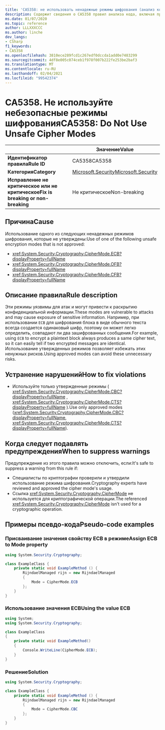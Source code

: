 ```yaml
---
title: 'CA5358: не использовать ненадежные режимы шифрования (анализ кода)'
description: Содержит сведения о CA5358 правил анализа кода, включая причины, способы устранения нарушений и время их подавления.
ms.date: 01/07/2020
ms.topic: reference
author: LLLXXXCCC
ms.author: linche
dev_langs:
- CSharp
f1_keywords:
- CA5358
ms.openlocfilehash: 3810ece289fcd1c267edf0dccda1add0e7483299
ms.sourcegitcommit: 4df8e005c074ceb1f978f007b222fe253be2baf3
ms.translationtype: MT
ms.contentlocale: ru-RU
ms.lasthandoff: 02/04/2021
ms.locfileid: "99542374"
---
```

# <a name="ca5358-do-not-use-unsafe-cipher-modes"></a><span data-ttu-id="dacf7-103">CA5358. Не используйте небезопасные режимы шифрования</span><span class="sxs-lookup"><span data-stu-id="dacf7-103">CA5358: Do Not Use Unsafe Cipher Modes</span></span>

| | <span data-ttu-id="dacf7-104">Значение</span><span class="sxs-lookup"><span data-stu-id="dacf7-104">Value</span></span> |
|-|-|
| <span data-ttu-id="dacf7-105">**Идентификатор правила**</span><span class="sxs-lookup"><span data-stu-id="dacf7-105">**Rule ID**</span></span> |<span data-ttu-id="dacf7-106">CA5358</span><span class="sxs-lookup"><span data-stu-id="dacf7-106">CA5358</span></span>|
| <span data-ttu-id="dacf7-107">**Категория**</span><span class="sxs-lookup"><span data-stu-id="dacf7-107">**Category**</span></span> |[<span data-ttu-id="dacf7-108">Microsoft.Security</span><span class="sxs-lookup"><span data-stu-id="dacf7-108">Microsoft.Security</span></span>](security-warnings.md)|
| <span data-ttu-id="dacf7-109">**Исправление не критическое или не критическое**</span><span class="sxs-lookup"><span data-stu-id="dacf7-109">**Fix is breaking or non-breaking**</span></span> |<span data-ttu-id="dacf7-110">Не критическое</span><span class="sxs-lookup"><span data-stu-id="dacf7-110">Non-breaking</span></span>|

## <a name="cause"></a><span data-ttu-id="dacf7-111">Причина</span><span class="sxs-lookup"><span data-stu-id="dacf7-111">Cause</span></span>

<span data-ttu-id="dacf7-112">Использование одного из следующих ненадежных режимов шифрования, которые не утверждены:</span><span class="sxs-lookup"><span data-stu-id="dacf7-112">Use of one of the following unsafe encryption modes that is not approved:</span></span>

- <xref:System.Security.Cryptography.CipherMode.ECB?displayProperty=fullName>
- <xref:System.Security.Cryptography.CipherMode.OFB?displayProperty=fullName>
- <xref:System.Security.Cryptography.CipherMode.CFB?displayProperty=fullName>

## <a name="rule-description"></a><span data-ttu-id="dacf7-113">Описание правила</span><span class="sxs-lookup"><span data-stu-id="dacf7-113">Rule description</span></span>

<span data-ttu-id="dacf7-114">Эти режимы уязвимы для атак и могут привести к раскрытию конфиденциальной информации.</span><span class="sxs-lookup"><span data-stu-id="dacf7-114">These modes are vulnerable to attacks and may cause exposure of sensitive information.</span></span> <span data-ttu-id="dacf7-115">Например, при использовании `ECB` для шифрования блока в виде обычного текста всегда создается одинаковый шифр, поэтому он может легко определить, совпадают ли два зашифрованных сообщения.</span><span class="sxs-lookup"><span data-stu-id="dacf7-115">For example, using `ECB` to encrypt a plaintext block always produces a same cipher text, so it can easily tell if two encrypted messages are identical.</span></span> <span data-ttu-id="dacf7-116">Использование утвержденных режимов позволяет избежать этих ненужных рисков.</span><span class="sxs-lookup"><span data-stu-id="dacf7-116">Using approved modes can avoid these unnecessary risks.</span></span>

## <a name="how-to-fix-violations"></a><span data-ttu-id="dacf7-117">Устранение нарушений</span><span class="sxs-lookup"><span data-stu-id="dacf7-117">How to fix violations</span></span>

- <span data-ttu-id="dacf7-118">Используйте только утвержденные режимы ( <xref:System.Security.Cryptography.CipherMode.CBC?displayProperty=fullName> , <xref:System.Security.Cryptography.CipherMode.CTS?displayProperty=fullName> ).</span><span class="sxs-lookup"><span data-stu-id="dacf7-118">Use only approved modes (<xref:System.Security.Cryptography.CipherMode.CBC?displayProperty=fullName>, <xref:System.Security.Cryptography.CipherMode.CTS?displayProperty=fullName>).</span></span>

## <a name="when-to-suppress-warnings"></a><span data-ttu-id="dacf7-119">Когда следует подавлять предупреждения</span><span class="sxs-lookup"><span data-stu-id="dacf7-119">When to suppress warnings</span></span>

<span data-ttu-id="dacf7-120">Предупреждение из этого правила можно отключить, если:</span><span class="sxs-lookup"><span data-stu-id="dacf7-120">It's safe to suppress a warning from this rule if:</span></span>

- <span data-ttu-id="dacf7-121">Специалисты по криптографии проверили и утвердили использование режима шифрования.</span><span class="sxs-lookup"><span data-stu-id="dacf7-121">Cryptography experts have reviewed and approved the cipher mode's usage.</span></span>
- <span data-ttu-id="dacf7-122">Ссылка <xref:System.Security.Cryptography.CipherMode> не используется для криптографической операции.</span><span class="sxs-lookup"><span data-stu-id="dacf7-122">The referenced <xref:System.Security.Cryptography.CipherMode> isn't used for a cryptographic operation.</span></span>

## <a name="pseudo-code-examples"></a><span data-ttu-id="dacf7-123">Примеры псевдо-кода</span><span class="sxs-lookup"><span data-stu-id="dacf7-123">Pseudo-code examples</span></span>

### <a name="assign-ecb-to-mode-property"></a><span data-ttu-id="dacf7-124">Присваивание значения свойству ECB в режиме</span><span class="sxs-lookup"><span data-stu-id="dacf7-124">Assign ECB to Mode property</span></span>

```csharp
using System.Security.Cryptography;

class ExampleClass {
    private static void ExampleMethod () {
        RijndaelManaged rijn = new RijndaelManaged
        {
            Mode = CipherMode.ECB
        };
    }
}
```

### <a name="using-the-value-ecb"></a><span data-ttu-id="dacf7-125">Использование значения ECB</span><span class="sxs-lookup"><span data-stu-id="dacf7-125">Using the value ECB</span></span>

```csharp
using System;
using System.Security.Cryptography;

class ExampleClass
{
    private static void ExampleMethod()
    {
        Console.WriteLine(CipherMode.ECB);
    }
}
```

### <a name="solution"></a><span data-ttu-id="dacf7-126">Решение</span><span class="sxs-lookup"><span data-stu-id="dacf7-126">Solution</span></span>

```csharp
using System.Security.Cryptography;

class ExampleClass {
    private static void ExampleMethod () {
        RijndaelManaged rijn = new RijndaelManaged
        {
            Mode = CipherMode.CBC
        };
    }
}
```
